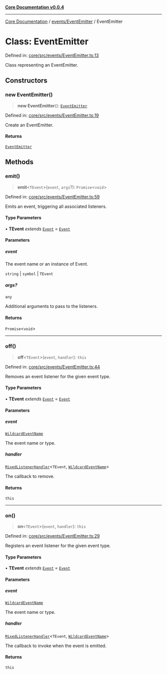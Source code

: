 [**Core Documentation v0.0.4**](../../../README.md)

***

[Core Documentation](../../../modules.md) / [events/EventEmitter](../README.md) / EventEmitter

# Class: EventEmitter

Defined in: [core/src/events/EventEmitter.ts:13](https://github.com/stonemjs/core/blob/8c14a336c794eb98d8513b950cb1c2786962eaaf/src/events/EventEmitter.ts#L13)

Class representing an EventEmitter.

## Constructors

### new EventEmitter()

> **new EventEmitter**(): [`EventEmitter`](EventEmitter.md)

Defined in: [core/src/events/EventEmitter.ts:19](https://github.com/stonemjs/core/blob/8c14a336c794eb98d8513b950cb1c2786962eaaf/src/events/EventEmitter.ts#L19)

Create an EventEmitter.

#### Returns

[`EventEmitter`](EventEmitter.md)

## Methods

### emit()

> **emit**\<`TEvent`\>(`event`, `args`?): `Promise`\<`void`\>

Defined in: [core/src/events/EventEmitter.ts:59](https://github.com/stonemjs/core/blob/8c14a336c794eb98d8513b950cb1c2786962eaaf/src/events/EventEmitter.ts#L59)

Emits an event, triggering all associated listeners.

#### Type Parameters

• **TEvent** *extends* [`Event`](../../Event/classes/Event.md) = [`Event`](../../Event/classes/Event.md)

#### Parameters

##### event

The event name or an instance of Event.

`string` | `symbol` | `TEvent`

##### args?

`any`

Additional arguments to pass to the listeners.

#### Returns

`Promise`\<`void`\>

***

### off()

> **off**\<`TEvent`\>(`event`, `handler`): `this`

Defined in: [core/src/events/EventEmitter.ts:44](https://github.com/stonemjs/core/blob/8c14a336c794eb98d8513b950cb1c2786962eaaf/src/events/EventEmitter.ts#L44)

Removes an event listener for the given event type.

#### Type Parameters

• **TEvent** *extends* [`Event`](../../Event/classes/Event.md) = [`Event`](../../Event/classes/Event.md)

#### Parameters

##### event

[`WildcardEventName`](../../../declarations/type-aliases/WildcardEventName.md)

The event name or type.

##### handler

[`MixedListenerHandler`](../../../declarations/type-aliases/MixedListenerHandler.md)\<`TEvent`, [`WildcardEventName`](../../../declarations/type-aliases/WildcardEventName.md)\>

The callback to remove.

#### Returns

`this`

***

### on()

> **on**\<`TEvent`\>(`event`, `handler`): `this`

Defined in: [core/src/events/EventEmitter.ts:29](https://github.com/stonemjs/core/blob/8c14a336c794eb98d8513b950cb1c2786962eaaf/src/events/EventEmitter.ts#L29)

Registers an event listener for the given event type.

#### Type Parameters

• **TEvent** *extends* [`Event`](../../Event/classes/Event.md) = [`Event`](../../Event/classes/Event.md)

#### Parameters

##### event

[`WildcardEventName`](../../../declarations/type-aliases/WildcardEventName.md)

The event name or type.

##### handler

[`MixedListenerHandler`](../../../declarations/type-aliases/MixedListenerHandler.md)\<`TEvent`, [`WildcardEventName`](../../../declarations/type-aliases/WildcardEventName.md)\>

The callback to invoke when the event is emitted.

#### Returns

`this`

